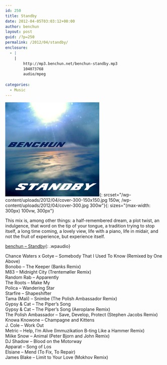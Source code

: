 ```yaml
---
id: 250
title: Standby
date: 2012-04-05T03:03:12+00:00
author: benchun
layout: post
guid: /?p=250
permalink: /2012/04/standby/
enclosure:
  - |
    |
        http://mp3.benchun.net/benchun-standby.mp3
        104073768
        audio/mpeg

categories:
  - Music
---
```

![Standby](/wp-content/uploads/2012/04/cover-300.jpg){: srcset="/wp-content/uploads/2012/04/cover-300-150x150.jpg 150w, /wp-content/uploads/2012/04/cover-300.jpg 300w"}{: sizes="(max-width: 300px) 100vw, 300px"}

This mix is, among other things: a half-remembered dream, a plot twist, an indulgence, that word on the tip of your tongue, a tradition trying to stop itself, a long time coming, a lovely view, life with a piano, life in midair, and not the fruit of experience, but experience itself.

[benchun &#8211; Standby](http://mp3.benchun.net/benchun-standby.mp3){: .wpaudio}

Chance Waters x Gotye &#8211; Somebody That I Used To Know (Remixed by One Above)  
Bonobo &#8211; The Keeper (Banks Remix)  
M83 &#8211; Midnight City (Trentemøller Remix)  
Random Rab &#8211; Apparently  
The Roots &#8211; Make My  
Polica &#8211; Wandering Star  
Starfire &#8211; Shapeshifter  
Tama (Mali) &#8211; Snimbe (The Polish Ambassador Remix)  
Gypsy & Cat &#8211; The Piper&#8217;s Song  
Gypsy & Cat &#8211; The Piper&#8217;s Song (Aeroplane Remix)  
The Polish Ambassador &#8211; Save, Develop, Protect (Stephen Jacobs Remix)  
Knowa Knowone &#8211; Champagne and Kittens  
J. Cole &#8211; Work Out  
Metric &#8211; Help, I&#8217;m Alive (Immuzikation B-ting Like a Hammer Remix)  
Miike Snow &#8211; Animal (Peter Bjorn and John Remix)  
DJ Shadow &#8211; Blood on the Motorway  
Apparat &#8211; Song of Los  
Elsiane &#8211; Mend (To Fix, To Repair)  
James Blake &#8211; Limit to Your Love (Mokhov Remix)  
